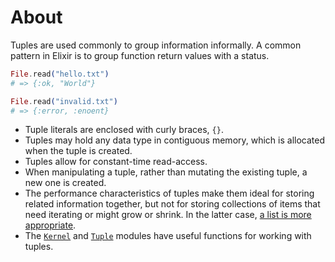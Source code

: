 # About

Tuples are used commonly to group information informally. A common pattern in Elixir is to group function return values with a status.

```elixir
File.read("hello.txt")
# => {:ok, "World"}

File.read("invalid.txt")
# => {:error, :enoent}
```

- Tuple literals are enclosed with curly braces, `{}`.
- Tuples may hold any data type in contiguous memory, which is allocated when the tuple is created.
- Tuples allow for constant-time read-access.
- When manipulating a tuple, rather than mutating the existing tuple, a new one is created.
- The performance characteristics of tuples make them ideal for storing related information together, but not for storing collections of items that need iterating or might grow or shrink. In the latter case, [a list is more appropriate][getting-started-lists-or-tuples].
- The [`Kernel`][kernel-module] and [`Tuple`][tuple-module] modules have useful functions for working with tuples.

[tuple-module]: https://hexdocs.pm/elixir/Tuple.html
[kernel-module]: https://hexdocs.pm/elixir/Kernel.html
[getting-started-lists-or-tuples]: https://hexdocs.pm/elixir/lists-and-tuples.html#lists-or-tuples
